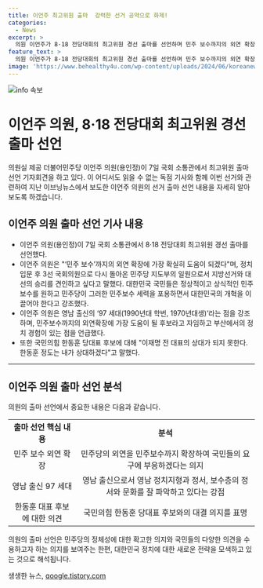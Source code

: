 ```yaml
---
title: 이언주 최고위원 출마  강력한 선거 공약으로 화제!
categories:
  - News
excerpt: >
  의원 이언주가 8·18 전당대회의 최고위원 경선 출마를 선언하며 민주 보수까지의 외연 확장을 강조했다. 그녀는 민주당의 당 지도부로서 지방선거와 대선의 승리를 견인하고자 한다고 밝혔으며, 영남 출신의 97 세대이자 해병의 딸로서 영남의 정치지형과 보수층의 정서를 잘 이해한다고 강조했다. 또한 국민의힘 한동훈 당 대표 후보에도 도전 의사를 표명했다.
feature_text: >
  의원 이언주가 8·18 전당대회의 최고위원 경선 출마를 선언하며 민주 보수까지의 외연 확장을 강조했다. 그녀는 민주당의 당 지도부로서 지방선거와 대선의 승리를 견인하고자 한다고 밝혔으며, 영남 출신의 97 세대이자 해병의 딸로서 영남의 정치지형과 보수층의 정서를 잘 이해한다고 강조했다. 또한 국민의힘 한동훈 당 대표 후보에도 도전 의사를 표명했다.
image: 'https://www.behealthy4u.com/wp-content/uploads/2024/06/koreanews.jpg'
---
```


<p><img src="https://www.behealthy4u.com/wp-content/uploads/2024/06/koreanews.jpg" alt="info 속보" /></p>

<h1>이언주 의원, 8·18 전당대회 최고위원 경선 출마 선언</h1>

<p>의원실 제공 더불어민주당 이언주 의원(용인정)이 7일 국회 소통관에서 최고위원 출마선언 기자회견을 하고 있다. 이 어디서도 읽을 수 없는 독점 기사와 함께 이번 선거와 관련하여 지난 이브닝뉴스에서 보도한 이언주 의원의 선거 출마 선언 내용을 자세히 알아보도록 하겠습니다.</p>

<p data-ke-size="size16"></p>

<h2 data-ke-size="size26">이언주 의원 출마 선언 기사 내용</h2>

<ul>
  <li>이언주 의원(용인정)이 7일 국회 소통관에서 8·18 전당대회 최고위원 경선 출마를 선언했다.</li>
  <li>이언주 의원은 "‘민주 보수’까지의 외연 확장에 가장 확실히 도움이 되겠다"며, 정치 입문 후 3선 국회의원으로 다시 돌아온 민주당 지도부의 일원으로서 지방선거와 대선의 승리를 견인하고 싶다고 말했다. 대한민국 국민들은 정상적이고 상식적인 민주보수를 원하고 민주당이 그러한 민주보수 세력을 포용하면서 대한민국의 개혁을 이끌어야 한다고 강조했다.</li>
  <li>이언주 의원은 영남 출신의 ‘97 세대(1990년대 학번, 1970년대생)’라는 점을 강조하며, 민주보수까지의 외연확장에 가장 도움이 될 후보라고 자임하고 부산에서의 정치 경험이 있는 점을 언급했다.</li>
  <li>또한 국민의힘 한동훈 당대표 후보에 대해 "이재명 전 대표의 상대가 되지 못한다. 한동훈 정도는 내가 상대하겠다"고 말했다.</li>
</ul>

<hr>

<h2 data-ke-size="size26">이언주 의원 출마 선언 분석</h2>

<p>의원의 출마 선언에서 중요한 내용은 다음과 같습니다.</p>

<table>
  <tr>
    <td style="text-align: center; height: 17px;"><b>출마 선언 핵심 내용</b></td>
    <td style="text-align: center; height: 17px;"><b>분석</b></td>
  </tr>
  <tr>
    <td style="text-align: center; height: 17px;">민주 보수 외연 확장</td>
    <td style="text-align: center; height: 17px;">민주당의 외연을 민주보수까지 확장하여 국민들의 요구에 부응하겠다는 의지</td>
  </tr>
  <tr>
    <td style="text-align: center; height: 17px;">영남 출신 97 세대</td>
    <td style="text-align: center; height: 17px;">영남 출신으로서 영남 정치지형과 정서, 보수층의 정서와 문화를 잘 파악하고 있다는 강점</td>
  </tr>
  <tr>
    <td style="text-align: center; height: 17px;">한동훈 대표 후보에 대한 의견</td>
    <td style="text-align: center; height: 17px;">국민의힘 한동훈 당대표 후보와의 대결 의지를 표명</td>
  </tr>
</table>

<p data-ke-size="size16"></p>

<p>의원의 출마 선언은 민주당의 정체성에 대한 확고한 의지와 국민들의 다양한 의견을 수용하고자 하는 의지를 보여주는 한편, 대한민국 정치에 대한 새로운 전략을 모색하고 있는 것으로 해석됩니다.</p>

<p data-ke-size="size16"></p>
생생한 뉴스, <a href="https://qoogle.tistory.com" rel="dofollow">qoogle.tistory.com</a>


